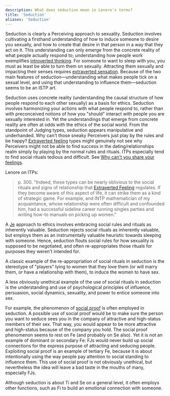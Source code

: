 ```yaml
---
description: What does seduction mean in Lenore's terms?
title: 'Seduction'
aliases: 'Seduction'
---
```


Seduction is clearly a Perceiving approach to sexuality. Seduction involves cultivating a firsthand understanding of how to induce someone to desire you sexually, and how to create that desire in that person in a way that they act on it. This understanding can only emerge from the concrete reality of what people actually respond to; understanding how people work exemplifies [introverted thinking](/wiki/function-attitude/attitudes/introverted-thinking). For someone to want to sleep with you, you must as least be able to turn them on sexually. Attracting them sexually and impacting their senses requires [extraverted sensation](/wiki/function-attitude/attitudes/extraverted-sensing). Because of the two main features of seduction—understanding what makes people tick on a sexual level, and using that understanding to influence them—seduction seems to be an ISTP art.

Seduction uses concrete reality (understanding the causal structure of how people respond to each other sexually) as a basis for ethics. Seduction involves harmonizing your actions with what people respond to, rather than with preconceived notions of how you "should" interact with people you are sexually interested in. Yet the understandings that emerge from concrete reality are often at odds with the ethics of the social world. From the standpoint of Judging types, seduction appears manipulative and underhanded. Why can't those sneaky Perceivers just play by the rules and be happy? [Extraverted feeling](/wiki/function-attitude/attitudes/extraverted-feeling) types might genuinely not see why Perceivers might not be able to find success in the dating/relationships realm simply by playing by the normal rules and rituals. ITPs especially tend to find social rituals tedious and difficult. See [Why can't you share your feelings](/wiki/why-cant-you-share-your-feelings).

Lenore on ITPs:

> p. 300. "Indeed, these types can be nearly oblivious to the social rituals and signs of relationship that [Extraverted Feeling](/wiki/function-attitude/attitudes/extraverted-feeling) regulates. If they become aware of this aspect of life, it can strike them as a kind of strategic game. For example, and INTP mathematician of my acquaintance, whose relationship were often difficult and confounded him, had a successful sideline career running singles parties and writing how-to manuals on picking up women."

A [Je](/wiki/function-attitude/functions/judgement#extraverted-judgment) approach to ethics involves embracing social rules and rituals as inherently valuable. Seduction rejects social rituals as inherently valuable, but employs them as an instrumentally valuable heuristic towards sleeping with someone. Hence, seduction flouts social rules for how sexuality is supposed to be negotiated, and often re-appropriates those rituals for purposes they weren't intended for.

A classic example of the re-appropriation of social rituals in seduction is the stereotype of "players" lying to women that they love them (or will marry them, or have a relationship with them), to induce the women to have sex.

A less obviously unethical example of the use of social rituals in seduction is the understanding and use of psychological principles of influence, persuasion, social dynamics, sexuality, and power to entice someone into sex.

For example, the phenomenon of [social proof](http://en.wikipedia.org/wiki/Social_proof) is often employed in seduction. A possible use of social proof would be to make sure the person you want to seduce sees you in the company of attractive and high-status members of their sex. That way, you would appear to be more attractive and high-status because of the company you hold. The social proof phenomenon seems to rest on Fe (and probably on Se also). Yet it is not an example of dominant or secondary Fe: FJs would never build up social connections for the express purpose of attracting and seducing people. Exploiting social proof is an example of tertiary Fe, because it is about intentionally using the way people pay attention to social standing to influence them. This use of social proof is not obviously unethical, but nevertheless the idea will leave a bad taste in the mouths of many, especially FJs.

Although seduction is about Ti and Se on a general level, it often employs other functions, such as Fi to build an emotional connection with someone.
